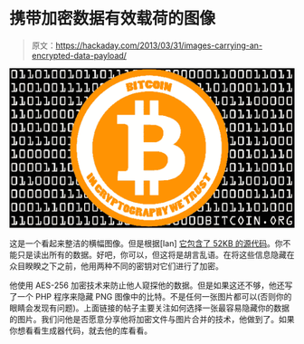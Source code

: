 # 携带加密数据有效载荷的图像

> 原文：<https://hackaday.com/2013/03/31/images-carrying-an-encrypted-data-payload/>

![encrypted-data-image](img/1b2c6806dae99550fd7762150b27d67c.png)

这是一个看起来整洁的横幅图像。但是根据[Ian] [它包含了 52KB 的源代码](http://www.joshianlindsay.com/index.php?id=126)。你不能只是读出所有的数据。好吧，你可以，但这将是胡言乱语。在将这些信息隐藏在众目睽睽之下之前，他用两种不同的密钥对它们进行了加密。

他使用 AES-256 加密技术来防止他人窥探他的数据。但是如果这还不够，他还写了一个 PHP 程序来隐藏 PNG 图像中的比特。不是任何一张图片都可以(否则你的眼睛会发现有问题)。上面链接的帖子主要关注如何选择一张最容易隐藏你的数据的图片。我们问他是否愿意分享他将加密文件与图片合并的技术，他做到了。如果你想看看生成器代码，就去他的库看看。